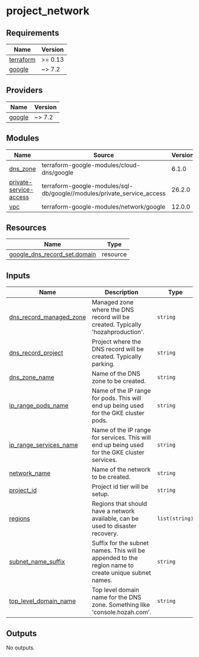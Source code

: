 # project_network

<!-- BEGIN_TF_DOCS -->
## Requirements

| Name | Version |
|------|---------|
| <a name="requirement_terraform"></a> [terraform](#requirement\_terraform) | >= 0.13 |
| <a name="requirement_google"></a> [google](#requirement\_google) | ~> 7.2 |

## Providers

| Name | Version |
|------|---------|
| <a name="provider_google"></a> [google](#provider\_google) | ~> 7.2 |

## Modules

| Name | Source | Version |
|------|--------|---------|
| <a name="module_dns_zone"></a> [dns\_zone](#module\_dns\_zone) | terraform-google-modules/cloud-dns/google | 6.1.0 |
| <a name="module_private-service-access"></a> [private-service-access](#module\_private-service-access) | terraform-google-modules/sql-db/google//modules/private_service_access | 26.2.0 |
| <a name="module_vpc"></a> [vpc](#module\_vpc) | terraform-google-modules/network/google | 12.0.0 |

## Resources

| Name | Type |
|------|------|
| [google_dns_record_set.domain](https://registry.terraform.io/providers/hashicorp/google/latest/docs/resources/dns_record_set) | resource |

## Inputs

| Name | Description | Type | Default | Required |
|------|-------------|------|---------|:--------:|
| <a name="input_dns_record_managed_zone"></a> [dns\_record\_managed\_zone](#input\_dns\_record\_managed\_zone) | Managed zone where the DNS record will be created. Typically 'hozahproduction'. | `string` | n/a | yes |
| <a name="input_dns_record_project"></a> [dns\_record\_project](#input\_dns\_record\_project) | Project where the DNS record will be created. Typically parking. | `string` | n/a | yes |
| <a name="input_dns_zone_name"></a> [dns\_zone\_name](#input\_dns\_zone\_name) | Name of the DNS zone to be created. | `string` | n/a | yes |
| <a name="input_ip_range_pods_name"></a> [ip\_range\_pods\_name](#input\_ip\_range\_pods\_name) | Name of the IP range for pods. This will end up being used for the GKE cluster pods. | `string` | n/a | yes |
| <a name="input_ip_range_services_name"></a> [ip\_range\_services\_name](#input\_ip\_range\_services\_name) | Name of the IP range for services. This will end up being used for the GKE cluster services. | `string` | n/a | yes |
| <a name="input_network_name"></a> [network\_name](#input\_network\_name) | Name of the network to be created. | `string` | n/a | yes |
| <a name="input_project_id"></a> [project\_id](#input\_project\_id) | Project id tier will be setup. | `string` | n/a | yes |
| <a name="input_regions"></a> [regions](#input\_regions) | Regions that should have a network available, can be used to disaster recovery. | `list(string)` | n/a | yes |
| <a name="input_subnet_name_suffix"></a> [subnet\_name\_suffix](#input\_subnet\_name\_suffix) | Suffix for the subnet names. This will be appended to the region name to create unique subnet names. | `string` | n/a | yes |
| <a name="input_top_level_domain_name"></a> [top\_level\_domain\_name](#input\_top\_level\_domain\_name) | Top level domain name for the DNS zone. Something like 'console.hozah.com'. | `string` | n/a | yes |

## Outputs

No outputs.
<!-- END_TF_DOCS -->
